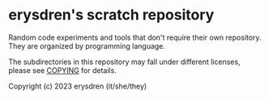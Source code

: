 
# erysdren's scratch repository

Random code experiments and tools that don't require their own repository. They
are organized by programming language.

The subdirectories in this repository may fall under different licenses, please
see [COPYING](./COPYING) for details.

Copyright (c) 2023 erysdren (it/she/they)
